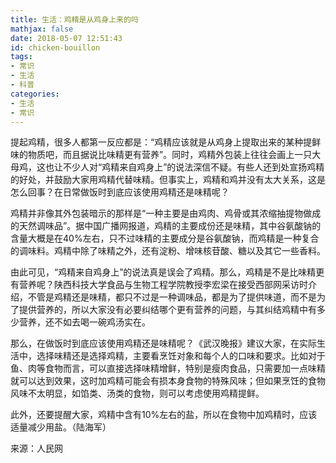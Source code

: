 ```yaml
---
title: 生活：鸡精是从鸡身上来的吗
mathjax: false
date: 2018-05-07 12:51:43
id: chicken-bouillon
tags:
- 常识
- 生活
- 科普
categories:
- 生活
- 常识
---
```


提起鸡精，很多人都第一反应都是：“鸡精应该就是从鸡身上提取出来的某种提鲜味的物质吧，而且据说比味精更有营养”。同时，鸡精外包装上往往会画上一只大母鸡，这也让不少人对“鸡精来自鸡身上”的说法深信不疑。有些人还到处宣扬鸡精的好处，并鼓励大家用鸡精代替味精。但事实上，鸡精和鸡并没有太大关系，这是怎么回事？在日常做饭时到底应该使用鸡精还是味精呢？

<!---more--->

鸡精并非像其外包装暗示的那样是“一种主要是由鸡肉、鸡骨或其浓缩抽提物做成的天然调味品”。据中国广播网报道，鸡精的主要成份还是味精，其中谷氨酸钠的含量大概是在40%左右，只不过味精的主要成分是谷氨酸钠，而鸡精是一种复合的调味料。鸡精中除了味精之外，还有淀粉、增味核苷酸、糖以及其它一些香料。

由此可见，“鸡精来自鸡身上”的说法真是误会了鸡精。那么，鸡精是不是比味精更有营养呢？陕西科技大学食品与生物工程学院教授李宏梁在接受西部网采访时介绍，不管是鸡精还是味精，都只不过是一种调味品，都是为了提供味道，而不是为了提供营养的，所以大家没有必要纠结哪个更有营养的问题，与其纠结鸡精中有多少营养，还不如去喝一碗鸡汤实在。

那么，在做饭时到底应该使用鸡精还是味精呢？《武汉晚报》建议大家，在实际生活中，选择味精还是选择鸡精，主要看烹饪对象和每个人的口味和要求。比如对于鱼、肉等食物而言，可以直接选择味精增鲜，特别是瘦肉食品，只需要加一点味精就可以达到效果，这时加鸡精可能会有损本身食物的特殊风味；但如果烹饪的食物风味不太明显，如馅类、汤类的食物，则可以考虑使用鸡精提鲜。

此外，还要提醒大家，鸡精中含有10%左右的盐，所以在食物中加鸡精时，应该适量减少用盐。（陆海军）

来源：人民网